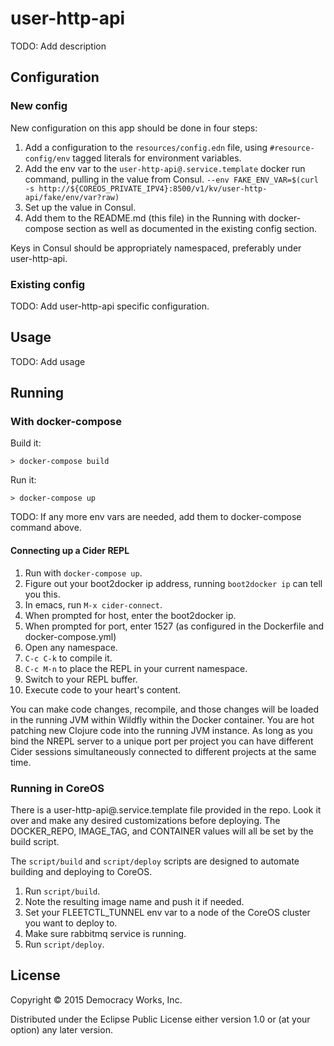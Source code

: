 # user-http-api

TODO: Add description

## Configuration

### New config

New configuration on this app should be done in four steps:

1. Add a configuration to the `resources/config.edn` file, using
   `#resource-config/env` tagged literals for environment variables.
2. Add the env var to the `user-http-api@.service.template` docker run
   command, pulling in the value from Consul.
   `--env FAKE_ENV_VAR=$(curl -s http://${COREOS_PRIVATE_IPV4}:8500/v1/kv/user-http-api/fake/env/var?raw)`
3. Set up the value in Consul.
4. Add them to the README.md (this file) in the Running with
   docker-compose section as well as documented in the existing config
   section.

Keys in Consul should be appropriately namespaced, preferably under user-http-api.

### Existing config

TODO: Add user-http-api specific configuration.

## Usage

TODO: Add usage

## Running

### With docker-compose

Build it:

```
> docker-compose build
```

Run it:

```
> docker-compose up
```

TODO: If any more env vars are needed, add them to docker-compose command above.

#### Connecting up a Cider REPL

1. Run with `docker-compose up`.
1. Figure out your boot2docker ip address, running `boot2docker ip`
can tell you this.
1. In emacs, run `M-x cider-connect`.
1. When prompted for host, enter the boot2docker ip.
1. When prompted for port, enter 1527 (as configured in the Dockerfile
and docker-compose.yml)
1. Open any namespace.
1. `C-c C-k` to compile it.
1. `C-c M-n` to place the REPL in your current namespace.
1. Switch to your REPL buffer.
1. Execute code to your heart's content.

You can make code changes, recompile, and those changes will be loaded
in the running JVM within Wildfly within the Docker container. You are
hot patching new Clojure code into the running JVM instance. As long as
you bind the NREPL server to a unique port per project you can have
different Cider sessions simultaneously connected to different projects
at the same time.

### Running in CoreOS

There is a user-http-api@.service.template file provided in the repo. Look
it over and make any desired customizations before deploying. The
DOCKER_REPO, IMAGE_TAG, and CONTAINER values will all be set by the
build script.

The `script/build` and `script/deploy` scripts are designed to
automate building and deploying to CoreOS.

1. Run `script/build`.
1. Note the resulting image name and push it if needed.
1. Set your FLEETCTL_TUNNEL env var to a node of the CoreOS cluster
   you want to deploy to.
1. Make sure rabbitmq service is running.
1. Run `script/deploy`.

## License

Copyright © 2015 Democracy Works, Inc.

Distributed under the Eclipse Public License either version 1.0 or (at
your option) any later version.
